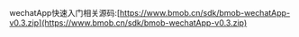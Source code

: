 wechatApp快速入门相关源码:[https://www.bmob.cn/sdk/bmob-wechatApp-v0.3.zip](https://www.bmob.cn/sdk/bmob-wechatApp-v0.3.zip)




